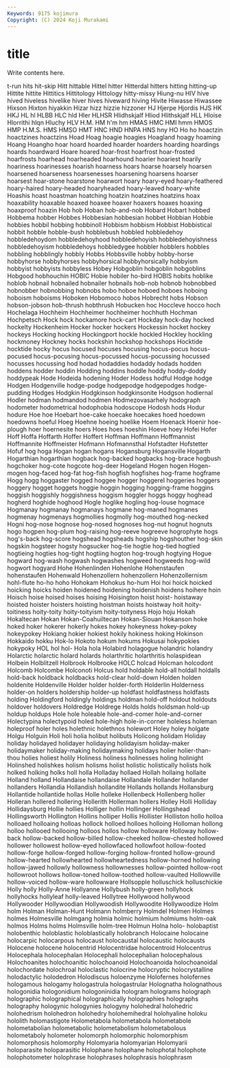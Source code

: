 ```yaml
---
Keywords: 9175 kojimura
Copyright: (C) 2024 Koji Murakami
---
```


# title

Write contents here.



t-run hits hit-skip Hitt hittable
Hittel hitter Hitterdal hitters hitting hitting-up Hittite hittite Hittitics Hittitology
Hittology hitty-missy Hiung-nu HIV hive hived hiveless hivelike hiver hives
hiveward hiving Hivite Hiwasse Hiwassee Hixson Hixton hiyakkin Hizar hizz
hizzie hizzoner HJ Hjerpe Hjordis HJS HK HKJ HL hl
HLBB HLC hld Hler HLHSR Hlidhskjalf Hliod Hlithskjalf HLL Hloise
Hlorrithi hlqn Hluchy HLV H.M. HM h'm hm HMAS HMC
HMI hmm HMOS HMP H.M.S. HMS HMSO HMT HNC HND
HNPA HNS hny HO Ho ho hoactzin hoactzines hoactzins Hoad
Hoag hoagie hoagies Hoagland hoagy hoaming Hoang Hoangho hoar hoard
hoarded hoarder hoarders hoarding hoardings hoards hoardward Hoare hoared hoar-frost
hoarfrost hoar-frosted hoarfrosts hoarhead hoarheaded hoarhound hoarier hoariest hoarily hoariness
hoarinesses hoarish hoarness hoars hoarse hoarsely hoarsen hoarsened hoarseness hoarsenesses
hoarsening hoarsens hoarser hoarsest hoar-stone hoarstone hoarwort hoary hoary-eyed hoary-feathered
hoary-haired hoary-headed hoaryheaded hoary-leaved hoary-white Hoashis hoast hoastman hoatching hoatzin
hoatzines hoatzins hoax hoaxability hoaxable hoaxed hoaxee hoaxer hoaxers hoaxes
hoaxing hoaxproof hoazin Hob hob Hoban hob-and-nob Hobard Hobart hobbed
Hobbema hobber Hobbes Hobbesian hobbesian hobbet Hobbian Hobbie hobbies hobbil
hobbing hobbinoll Hobbism hobbism Hobbist Hobbistical hobbit hobble hobble-bush hobblebush
hobbled hobbledehoy hobbledehoydom hobbledehoyhood hobbledehoyish hobbledehoyishness hobbledehoyism hobbledehoys hobbledygee hobbler
hobblers hobbles hobbling hobblingly hobbly Hobbs Hobbsville hobby hobby-horse hobbyhorse
hobbyhorses hobbyhorsical hobbyhorsically hobbyism hobbyist hobbyists hobbyless Hobey Hobgoblin hobgoblin
hobgoblins Hobgood hobhouchin HOBIC Hobie hobiler ho-bird HOBIS hobits hoblike
hoblob hobnail hobnailed hobnailer hobnails hob-nob hobnob hobnobbed hobnobber hobnobbing
hobnobs hobo hoboe hoboed hoboes hoboing hoboism hoboisms Hoboken Hobomoco
hobos Hobrecht hobs Hobson hobson-jobson hob-thrush hobthrush Hobucken hoc Hoccleve
hocco hoch Hochelaga Hochheim Hochheimer hochheimer hochhuth Hochman Hochpetsch Hock
hock hockamore hock-cart Hockday hock-day hocked hockelty Hockenheim Hocker hocker
hockers Hockessin hocket hockey hockeys Hocking hocking Hockingport hockle hockled
Hockley hockling hockmoney Hockney hocks hockshin hockshop hockshops Hocktide hocktide
hocky hocus hocused hocuses hocusing hocus-pocus hocus-pocused hocus-pocusing hocus-pocussed hocus-pocussing
hocussed hocusses hocussing hod hodad hodaddies hodaddy hodads hodden hoddens
hodder hoddin Hodding hoddins hoddle hoddy hoddy-doddy hoddypeak Hode Hodeida
hodening Hoder Hodess hodful Hodge hodge Hodgen Hodgenville hodge-podge hodgepodge
hodgepodges hodge-pudding Hodges Hodgkin Hodgkinson hodgkinsonite Hodgson hodiernal Hodler hodman
hodmandod hodmen Hodmezovasarhely hodograph hodometer hodometrical hodophobia hodoscope Hodosh hods
Hodur hodure Hoe hoe Hoebart hoe-cake hoecake hoecakes hoed hoedown
hoedowns hoeful Hoeg Hoehne hoeing hoelike Hoem Hoenack Hoenir hoe-plough
hoer hoernesite hoers Hoes hoes hoeshin Hoeve hoey Hofei Hofer
Hoff Hoffa Hoffarth Hoffer Hoffert Hoffman Hoffmann Hoffmannist Hoffmannite Hoffmeister
Hofmann Hofmannsthal Hofstadter Hofstetter Hofuf hog hoga Hogan hogan hogans
Hogansburg Hogansville Hogarth Hogarthian hogarthian hogback hog-backed hogbacks hog-brace hogbush
hogchoker hog-cote hogcote hog-deer Hogeland Hogen hogen Hogen-mogen hog-faced hog-fat
hog-fish hogfish hogfishes hog-frame hogframe Hogg hogg hoggaster hogged hoggee
hogger hoggerel hoggeries hoggers hoggery hogget hoggets hoggie hoggin hogging
hogging-frame hoggins hoggish hoggishly hoggishness hoggism hoggler hoggs hoggy hoghead
hogherd hoghide hoghood Hogle hoglike hogling hog-louse hogmace Hogmanay hogmanay
hogmanays hogmane hog-maned hogmanes hogmenay hogmenays hogmollies hogmolly hog-mouthed hog-necked
Hogni hog-nose hognose hog-nosed hognoses hog-nut hognut hognuts hogo hogpen
hog-plum hog-raising hog-reeve hogreeve hogrophyte hogs hog's-back hog-score hogshead hogsheads
hogship hogshouther hog-skin hogskin hogsteer hogsty hogsucker hog-tie hogtie hog-tied
hogtied hogtieing hogties hog-tight hogtiing hogton hog-trough hogtying Hogue hogward
hog-wash hogwash hogwashes hogweed hogweeds hog-wild hogwort hogyard Hohe Hohenlinden
Hohenlohe Hohenstaufen hohenstaufen Hohenwald Hohenzollern hohenzollern Hohenzollernism hohl-flute ho-ho hoho
Hohokam Hohokus ho-hum Hoi hoi hoick hoicked hoicking hoicks hoiden
hoidened hoidening hoidenish hoidens hoihere hoin Hoisch hoise hoised hoises
hoising Hoisington hoist hoist- hoistaway hoisted hoister hoisters hoisting hoistman
hoists hoistway hoit hoity-toitiness hoity-toity hoity-toityism hoity-toityness Hojo hoju Hokah
Hokaltecan Hokan Hokan-Coahuiltecan Hokan-Siouan Hokanson hoke hoked hoker hokerer hokerly
hokes hokey hokeyness hokey-pokey hokeypokey Hokiang hokier hokiest hokily hokiness
hoking Hokinson Hokkaido hokku Hok-lo Hokoto hokum hokums Hokusai hokypokies
hokypoky HOL hol hol- Hola hola Holabird holagogue holandric holandry
Holarctic holarctic holard holards holarthritic holarthritis holaspidean Holbein Holblitzell Holbrook
Holbrooke HOLC holcad Holcman holcodont Holcomb Holcombe Holconoti Holcus hold
holdable hold-all holdall holdalls hold-back holdback holdbacks hold-clear hold-down Holden
holden holdenite Holdenville Holder holder holder-forth Holderlin Holderness holder-on holders
holdership holder-up holdfast holdfastness holdfasts holding Holdingford holdingly holdings holdman
hold-off holdout holdouts holdover holdovers Holdredge Holdrege Holds holds holdsman
hold-up holdup holdups Hole hole holeable hole-and-comer hole-and-corner Holectypina holectypoid
holed hole-high hole-in-corner holeless holeman holeproof holer holes holethnic holethnos
holewort Holey holey holgate Holgu Holguin Holi holi holia holibut
holibuts Holicong holidam Holiday holiday holidayed holidayer holidaying holidayism holiday-maker
holidaymaker holiday-making holidaymaking holidays holier holier-than-thou holies holiest holily Holiness
holiness holinesses holing holinight Holinshed holishkes holism holisms holist holistic
holistically holists holk holked holking holks holl holla Holladay hollaed
Hollah hollaing hollaite Holland holland Hollandaise hollandaise Hollandale Hollander hollander
hollanders Hollandia Hollandish hollandite Hollands hollands Hollansburg Hollantide hollantide hollas
Holle holleke Hollenbeck Hollenberg holler Holleran hollered hollering Hollerith Hollerman
hollers Holley Holli Holliday Hollidaysburg Hollie hollies Holliger hollin Hollinger
Hollingshead Hollingsworth Hollington Hollins holliper Hollis Hollister Holliston hollo holloa
holloaed holloaing holloas hollock holloed holloes holloing Holloman hollong holloo
hollooed hollooing holloos hollos hollow holloware Holloway hollow-back hollow-backed hollow-billed
hollow-cheeked hollow-chested hollowed hollower hollowest hollow-eyed hollowfaced hollowfoot hollow-footed hollow-forge
hollow-forged hollow-forging hollow-fronted hollow-ground hollow-hearted hollowhearted hollowheartedness hollow-horned hollowing hollow-jawed
hollowly hollowness hollownesses hollow-pointed hollow-root hollowroot hollows hollow-toned hollow-toothed hollow-vaulted
Hollowville hollow-voiced hollow-ware hollowware Hollsopple holluschick holluschickie Holly holly Holly-Anne
Hollyanne Hollybush holly-green hollyhock hollyhocks hollyleaf holly-leaved Hollytree Hollywood hollywood
Hollywooder Hollywoodian Hollywoodish Hollywoodite Hollywoodize Holm holm Holman Holman-Hunt Holmann
holmberry Holmdel Holmen Holmes holmes Holmesville holmgang holmia holmic holmium
holmiums holm-oak holmos Holms holms Holmsville holm-tree Holmun Holna holo-
holobaptist holobenthic holoblastic holoblastically holobranch Holocaine holocaine holocarpic holocarpous holocaust
holocaustal holocaustic holocausts Holocene holocene holocentrid Holocentridae holocentroid Holocentrus Holocephala
holocephalan Holocephali holocephalian holocephalous Holochoanites holochoanitic holochoanoid Holochoanoida holochoanoidal holochordate
holochroal holoclastic holocrine holocryptic holocrystalline holodactylic holodedron Holodiscus holoenzyme Holofernes
holofernes hologamous hologamy hologastrula hologastrular Holognatha holognathous hologonidia hologonidium hologoninidia
hologram holograms holograph holographic holographical holographically holographies holographs holography hologynic
hologynies hologyny holohedral holohedric holohedrism holohedron holohedry holohemihedral holohyaline holoku
hololith holomastigote Holometabola holometabola holometabole holometabolian holometabolic holometabolism holometabolous holometaboly
holometer holomorph holomorphic holomorphism holomorphosis holomorphy Holomyaria holomyarian Holomyarii holoparasite
holoparasitic Holophane holophane holophotal holophote holophotometer holophrase holophrases holophrasis holophrasm
